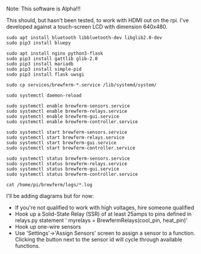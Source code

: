Note: This software is Alpha!!! 

This should, but hasn't been tested, to work with HDMI out on the rpi. I've developed against a touch-screen LCD with dimension 640x480.

```
sudo apt install bluetooth libbluetooth-dev libglib2.0-dev
sudo pip3 install bluepy

sudo apt install nginx python3-flask
sudo pip3 install gattlib glib-2.0
sudo pip3 install mariadb
sudo pip3 install simple-pid
sudo pip3 install flask uwsgi

sudo cp services/brewferm-*.service /lib/systemd/system/

sudo systemctl daemon-reload

sudo systemctl enable brewferm-sensors.service
sudo systemctl enable brewferm-relays.service
sudo systemctl enable brewferm-gui.service
sudo systemctl enable brewferm-controller.service

sudo systemctl start brewferm-sensors.service
sudo systemctl start brewferm-relays.service
sudo systemctl start brewferm-gui.service
sudo systemctl start brewferm-controller.service

sudo systemctl status brewferm-sensors.service
sudo systemctl status brewferm-relays.service
sudo systemctl status brewferm-gui.service
sudo systemctl status brewferm-controller.service

cat /home/pi/brewferm/logs/*.log
```

I'll be adding diagrams but for now:
  * If you're not qualified to work with high voltages, hire someone qualified
  * Hook up a Solid-State Relay (SSR) of at least 25amps to pins defined in relays.py statement ' myrelays = BrewfermRelays(cool_pin, heat_pin)'
  * Hook up one-wire sensors
  * Use 'Settings'->'Assign Sensors' screen to assign a sensor to a function. Clicking the button next to the sensor id will cycle through available functions. 
